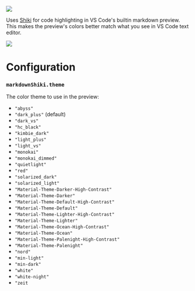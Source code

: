 [![](https://vsmarketplacebadge.apphb.com/version/bierner.markdown-Shiki.svg)](https://marketplace.visualstudio.com/items?itemName=bierner.markdown-Shiki)

Uses [Shiki](https://github.com/octref/shiki) for code highlighting in VS Code's builtin markdown preview. This makes the preview's colors better match what you see in VS Code text editor.

![](https://github.com/mjbvz/vscode-markdown-shiki/raw/master/docs/example.png)

# Configuration

### `markdownShiki.theme`

The color theme to use in the preview:

- `"abyss"`
- `"dark_plus"` (default)
- `"dark_vs"`
- `"hc_black"`
- `"kimbie_dark"`
- `"light_plus"`
- `"light_vs"`
- `"monokai"`
- `"monokai_dimmed"`
- `"quietlight"`
- `"red"`
- `"solarized_dark"`
- `"solarized_light"`
- `"Material-Theme-Darker-High-Contrast"`
- `"Material-Theme-Darker"`
- `"Material-Theme-Default-High-Contrast"`
- `"Material-Theme-Default"`
- `"Material-Theme-Lighter-High-Contrast"`
- `"Material-Theme-Lighter"`
- `"Material-Theme-Ocean-High-Contrast"`
- `"Material-Theme-Ocean"`
- `"Material-Theme-Palenight-High-Contrast"`
- `"Material-Theme-Palenight"`
- `"nord"`
- `"min-light"`
- `"min-dark"`
- `"white"`
- `"white-night"`
- `"zeit`
